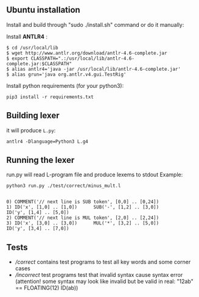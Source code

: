 ## Ubuntu installation
Install and build through "sudo ./install.sh" command or do it manually:

Install **ANTLR4** :
```
$ cd /usr/local/lib
$ wget http://www.antlr.org/download/antlr-4.6-complete.jar
$ export CLASSPATH=".:/usr/local/lib/antlr-4.6-complete.jar:$CLASSPATH"
$ alias antlr4='java -jar /usr/local/lib/antlr-4.6-complete.jar'
$ alias grun='java org.antlr.v4.gui.TestRig'
```

Install python requirements (for your python3):
```
pip3 install -r requirements.txt
```

## Building lexer
it will produce `L.py`:
```
antlr4 -Dlanguage=Python3 L.g4
```

## Running the lexer
run.py will read L-program file and produce lexems to stdout
Example:
```
python3 run.py ./test/correct/minus_mult.l


0) COMMENT('// next line is SUB token', [0,0] .. [0,24])
1) ID('x', [1,0] .. [1,0])      SUB('-', [1,2] .. [3,0])        ID('y', [1,4] .. [5,0])
2) COMMENT('// next line is MUL token', [2,0] .. [2,24])
3) ID('x', [3,0] .. [3,0])      MUL('*', [3,2] .. [5,0])        ID('y', [3,4] .. [7,0])
```

## Tests
 - */correct* contains test programs to test all key words and some corner cases
 - */incorrect* test programs test that invalid syntax cause syntax error
 (attention! some syntax may look like invalid but be valid in real: "12ab" == FLOATING(12)  ID(ab))
